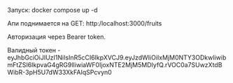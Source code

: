 Запуск:
docker compose up -d

Апи поднимается на GET: http:/localhost:3000/fruits

Авторизация через Bearer token.

Валидный токен - eyJhbGciOiJIUzI1NiIsInR5cCI6IkpXVCJ9.eyJzdWIiOiIxMjM0NTY3ODkwIiwibmFtZSI6IkpvaG4gRG9lIiwiaWF0IjoxNTE2MjM5MDIyfQ.rVOC0a7SUwzXtdBWibR-3pH5U7dW33XkFAIqSPcvyn0
